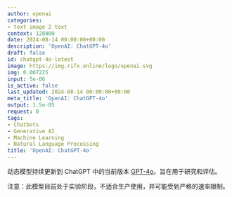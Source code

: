 ```yaml
---
author: openai
categories:
- text image 2 text
context: 128000
date: 2024-08-14 00:00:00+00:00
description: 'OpenAI: ChatGPT-4o'
draft: false
id: chatgpt-4o-latest
image: https://img.rifx.online/logo/openai.svg
img: 0.007225
input: 5e-06
is_active: false
last_updated: 2024-08-14 00:00:00+00:00
meta_title: 'OpenAI: ChatGPT-4o'
output: 1.5e-05
request: 0
tags:
- Chatbots
- Generative AI
- Machine Learning
- Natural Language Processing
title: 'OpenAI: ChatGPT-4o'
---
```








动态模型持续更新到 ChatGPT 中的当前版本 [GPT-4o](/openai/gpt-4o)。旨在用于研究和评估。

注意：此模型目前处于实验阶段，不适合生产使用，并可能受到严格的速率限制。

